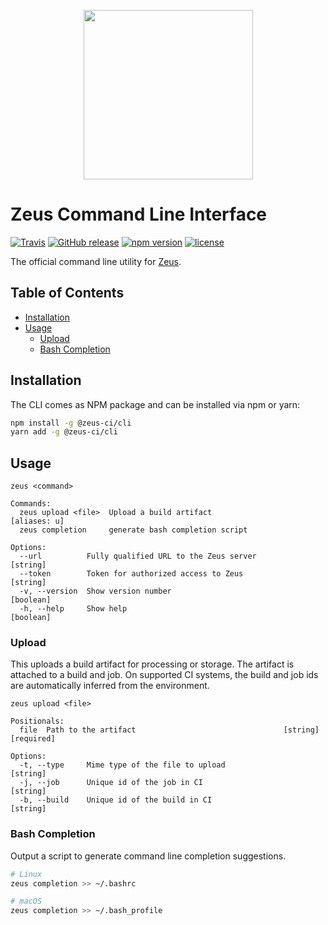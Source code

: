 <p align="center">
    <img src="https://user-images.githubusercontent.com/1433023/32629198-3c6f225e-c54d-11e7-96db-99fd22709a1b.png" width="271">
</p>

<h1>Zeus Command Line Interface</h1>

[![Travis](https://img.shields.io/travis/getsentry/zeus-cli.svg)](https://travis-ci.org/getsentry/zeus-cli)
[![GitHub release](https://img.shields.io/github/release/getsentry/zeus-cli.svg)](https://github.com/getsentry/zeus-cli/releases/latest)
[![npm version](https://img.shields.io/npm/v/@zeus-ci/cli.svg)](https://www.npmjs.com/package/@zeus-ci/cli)
[![license](https://img.shields.io/github/license/getsentry/zeus-cli.svg)](https://github.com/getsentry/zeus-cli/blob/master/LICENSE)

The official command line utility for [Zeus](https://github.com/getsentry/zeus).

## Table of Contents

* [Installation](#installation)
* [Usage](#usage)
  * [Upload](#upload)
  * [Bash Completion](#bash-completion)

## Installation

The CLI comes as NPM package and can be installed via npm or yarn:

```bash
npm install -g @zeus-ci/cli
yarn add -g @zeus-ci/cli
```

## Usage

```
zeus <command>

Commands:
  zeus upload <file>  Upload a build artifact                        [aliases: u]
  zeus completion     generate bash completion script

Options:
  --url          Fully qualified URL to the Zeus server                 [string]
  --token        Token for authorized access to Zeus                    [string]
  -v, --version  Show version number                                   [boolean]
  -h, --help     Show help                                             [boolean]
```

### Upload

This uploads a build artifact for processing or storage. The artifact is
attached to a build and job. On supported CI systems, the build and job ids are
automatically inferred from the environment.

```
zeus upload <file>

Positionals:
  file  Path to the artifact                                 [string] [required]

Options:
  -t, --type     Mime type of the file to upload                        [string]
  -j, --job      Unique id of the job in CI                             [string]
  -b, --build    Unique id of the build in CI                           [string]
```

### Bash Completion

Output a script to generate command line completion suggestions.

```sh
# Linux
zeus completion >> ~/.bashrc

# macOS
zeus completion >> ~/.bash_profile
```
